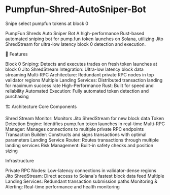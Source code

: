 # Pumpfun-Shred-AutoSniper-Bot
Snipe select pumpfun tokens at block 0

PumpFun Shreds Auto Sniper Bot
A high-performance Rust-based automated sniping bot for pump.fun token launches on Solana, utilizing Jito ShredStream for ultra-low latency block 0 detection and execution.

🚀 Features

Block 0 Sniping: Detects and executes trades on fresh token launches at block 0
Jito ShredStream Integration: Ultra-low latency block data streaming
Multi-RPC Architecture: Redundant private RPC nodes in top validator regions
Multiple Landing Services: Distributed transaction landing for maximum success rate
High-Performance Rust: Built for speed and reliability
Automated Execution: Fully automated token detection and purchasing

🏗️ Architecture
Core Components

Shred Stream Monitor: Monitors Jito ShredStream for new block data
Token Detection Engine: Identifies pump.fun token launches in real-time
Multi-RPC Manager: Manages connections to multiple private RPC endpoints
Transaction Builder: Constructs and signs transactions with optimal parameters
Landing Service Router: Routes transactions through multiple landing services
Risk Management: Built-in safety checks and position sizing

Infrastructure

Private RPC Nodes: Low-latency connections in validator-dense regions
Jito ShredStream: Direct access to Solana's fastest block data feed
Multiple Landing Services: Redundant transaction submission paths
Monitoring & Alerting: Real-time performance and health monitoring
